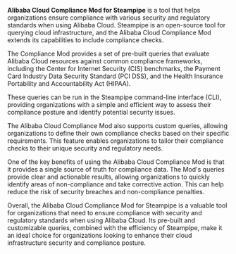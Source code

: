 **Alibaba Cloud Compliance Mod for Steampipe** is a tool that helps organizations ensure compliance with various security and regulatory standards when using Alibaba Cloud. Steampipe is an open-source tool for querying cloud infrastructure, and the Alibaba Cloud Compliance Mod extends its capabilities to include compliance checks.

The Compliance Mod provides a set of pre-built queries that evaluate Alibaba Cloud resources against common compliance frameworks, including the Center for Internet Security (CIS) benchmarks, the Payment Card Industry Data Security Standard (PCI DSS), and the Health Insurance Portability and Accountability Act (HIPAA).

These queries can be run in the Steampipe command-line interface (CLI), providing organizations with a simple and efficient way to assess their compliance posture and identify potential security issues.

The Alibaba Cloud Compliance Mod also supports custom queries, allowing organizations to define their own compliance checks based on their specific requirements. This feature enables organizations to tailor their compliance checks to their unique security and regulatory needs.

One of the key benefits of using the Alibaba Cloud Compliance Mod is that it provides a single source of truth for compliance data. The Mod's queries provide clear and actionable results, allowing organizations to quickly identify areas of non-compliance and take corrective action. This can help reduce the risk of security breaches and non-compliance penalties.

Overall, the Alibaba Cloud Compliance Mod for Steampipe is a valuable tool for organizations that need to ensure compliance with security and regulatory standards when using Alibaba Cloud. Its pre-built and customizable queries, combined with the efficiency of Steampipe, make it an ideal choice for organizations looking to enhance their cloud infrastructure security and compliance posture.